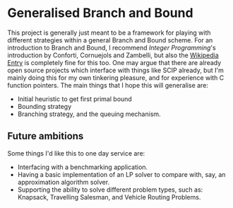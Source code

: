 # Generalised Branch and Bound

This project is generally just meant to be a framework for playing with
 different strategies within a general Branch and Bound scheme. 
For an introduction to Branch and Bound, I recommend *Integer Programming*'s
 introduction by Conforti, Cornuejols and Zambelli, but also the
 [Wikipedia Entry](https://en.wikipedia.org/wiki/Branch_and_bound) is completely
 fine for this too.
One may argue that there are already open source projects which interface
 with things like SCIP already, but I'm mainly doing this for my own tinkering
 pleasure, and for experience with C function pointers. 
The main things that I hope this will generalise are:
 - Initial heuristic to get first primal bound
 - Bounding strategy
 - Branching strategy, and the queuing mechanism.

## Future ambitions

Some things I'd like this to one day service are:
 - Interfacing with a benchmarking application.
 - Having a basic implementation of an LP solver to compare with, say, an approximation algorithm solver.
 - Supporting the ability to solve different problem types, such as: Knapsack,
    Travelling Salesman, and Vehicle Routing Problems.
